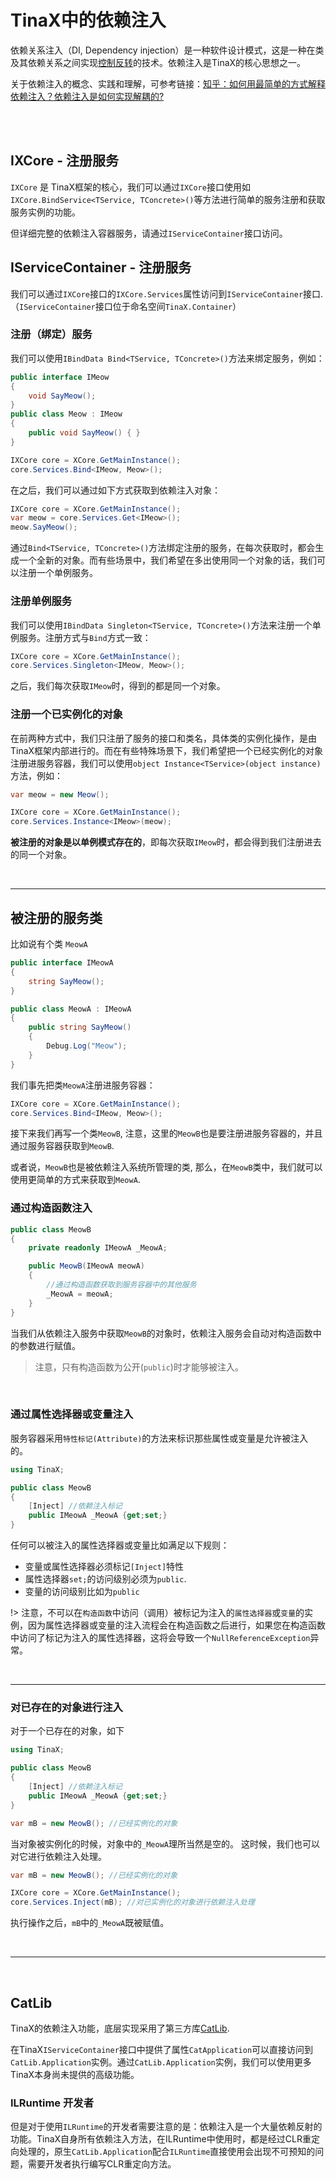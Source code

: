 # TinaX中的依赖注入


依赖关系注入（DI, Dependency injection）是一种软件设计模式，这是一种在类及其依赖关系之间实现[控制反转](https://docs.microsoft.com/zh-cn/dotnet/architecture/modern-web-apps-azure/architectural-principles#dependency-inversion)的技术。依赖注入是TinaX的核心思想之一。

关于依赖注入的概念、实践和理解，可参考链接：[知乎：如何用最简单的方式解释依赖注入？依赖注入是如何实现解耦的?](https://www.zhihu.com/question/32108444)

<br>

<br>


## IXCore - 注册服务

`IXCore` 是 TinaX框架的核心，我们可以通过`IXCore`接口使用如`IXCore.BindService<TService, TConcrete>()`等方法进行简单的服务注册和获取服务实例的功能。

但详细完整的依赖注入容器服务，请通过`IServiceContainer`接口访问。

## IServiceContainer - 注册服务

我们可以通过`IXCore`接口的`IXCore.Services`属性访问到`IServiceContainer`接口. （`IServiceContainer`接口位于命名空间`TinaX.Container`）

### 注册（绑定）服务

我们可以使用`IBindData Bind<TService, TConcrete>()`方法来绑定服务，例如：

``` csharp
public interface IMeow
{
    void SayMeow();
}
public class Meow : IMeow
{
    public void SayMeow() { }
}

IXCore core = XCore.GetMainInstance();
core.Services.Bind<IMeow, Meow>();
```

在之后，我们可以通过如下方式获取到依赖注入对象：

``` csharp
IXCore core = XCore.GetMainInstance();
var meow = core.Services.Get<IMeow>();
meow.SayMeow();
```

通过`Bind<TService, TConcrete>()`方法绑定注册的服务，在每次获取时，都会生成一个全新的对象。而有些场景中，我们希望在多出使用同一个对象的话，我们可以注册一个单例服务。

### 注册单例服务

我们可以使用`IBindData Singleton<TService, TConcrete>()`方法来注册一个单例服务。注册方式与`Bind`方式一致：

``` csharp
IXCore core = XCore.GetMainInstance();
core.Services.Singleton<IMeow, Meow>();
```

之后，我们每次获取`IMeow`时，得到的都是同一个对象。


### 注册一个已实例化的对象

在前两种方式中，我们只注册了服务的接口和类名，具体类的实例化操作，是由TinaX框架内部进行的。而在有些特殊场景下，我们希望把一个已经实例化的对象注册进服务容器，我们可以使用`object Instance<TService>(object instance)`方法，例如：

``` csharp
var meow = new Meow();

IXCore core = XCore.GetMainInstance();
core.Services.Instance<IMeow>(meow);
```

**被注册的对象是以单例模式存在的**，即每次获取`IMeow`时，都会得到我们注册进去的同一个对象。

<br>

------

## 被注册的服务类

比如说有个类 `MeowA`

``` csharp
public interface IMeowA
{
    string SayMeow();
}

public class MeowA : IMeowA
{
    public string SayMeow()
    {
        Debug.Log("Meow");
    }
}
```

我们事先把类`MeowA`注册进服务容器：

``` csharp
IXCore core = XCore.GetMainInstance();
core.Services.Bind<IMeow, Meow>();
```

接下来我们再写一个类`MeowB`, 注意，这里的`MeowB`也是要注册进服务容器的，并且通过服务容器获取到`MeowB`.

或者说，`MeowB`也是被依赖注入系统所管理的类, 那么，在`MeowB`类中，我们就可以使用更简单的方式来获取到`MeowA`.

### 通过构造函数注入

``` csharp
public class MeowB
{
    private readonly IMeowA _MeowA;

    public MeowB(IMeowA meowA)
    {
        //通过构造函数获取到服务容器中的其他服务
        _MeowA = meowA;
    }
}
```
当我们从依赖注入服务中获取`MeowB`的对象时，依赖注入服务会自动对构造函数中的参数进行赋值。

> 注意，只有构造函数为公开(`public`)时才能够被注入。

<br>

### 通过属性选择器或变量注入

服务容器采用`特性标记(Attribute)`的方法来标识那些属性或变量是允许被注入的。

``` csharp
using TinaX;

public class MeowB
{
    [Inject] //依赖注入标记
    public IMeowA _MeowA {get;set;}
}
```

任何可以被注入的属性选择器或变量比如满足以下规则：
- 变量或属性选择器必须标记`[Inject]`特性
- 属性选择器`set;`的访问级别必须为`public`.
- 变量的访问级别比如为`public`

!> 注意，不可以在`构造函数`中访问（调用）被标记为注入的`属性选择器`或`变量`的实例，因为属性选择器或变量的注入流程会在构造函数之后进行，如果您在构造函数中访问了标记为注入的属性选择器，这将会导致一个`NullReferenceException`异常。

<br>

------
### 对已存在的对象进行注入

对于一个已存在的对象，如下

``` csharp
using TinaX;

public class MeowB
{
    [Inject] //依赖注入标记
    public IMeowA _MeowA {get;set;}
}

var mB = new MeowB(); //已经实例化的对象
```

当对象被实例化的时候，对象中的`_MeowA`理所当然是空的。
这时候，我们也可以对它进行依赖注入处理。

``` csharp
var mB = new MeowB(); //已经实例化的对象

IXCore core = XCore.GetMainInstance();
core.Services.Inject(mB); //对已实例化的对象进行依赖注入处理
```

执行操作之后，`mB`中的`_MeowA`既被赋值。


<br>

------

<br>

## CatLib

TinaX的依赖注入功能，底层实现采用了第三方库[CatLib](https://catlib.io/).

在TinaX`IServiceContainer`接口中提供了属性`CatApplication`可以直接访问到`CatLib.Application`实例。通过`CatLib.Application`实例，我们可以使用更多TinaX本身尚未提供的高级功能。

### ILRuntime 开发者

但是对于使用`ILRuntime`的开发者需要注意的是：依赖注入是一个大量依赖反射的功能。TinaX自身所有依赖注入方法，在ILRuntime中使用时，都是经过CLR重定向处理的，原生`CatLib.Application`配合`ILRuntime`直接使用会出现不可预知的问题，需要开发者执行编写CLR重定向方法。
